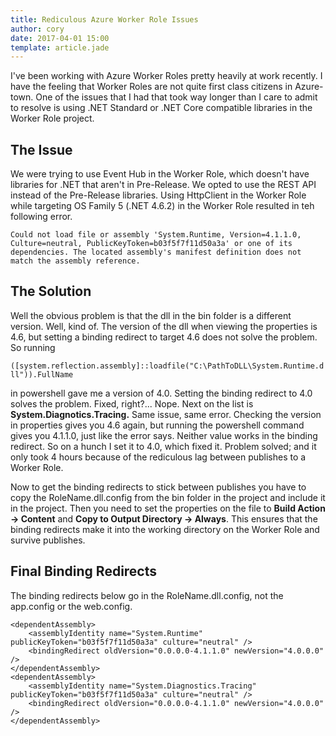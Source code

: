 ```yaml
---
title: Rediculous Azure Worker Role Issues
author: cory
date: 2017-04-01 15:00
template: article.jade
---
```


I've been working with Azure Worker Roles pretty heavily at work recently. I have the feeling that Worker Roles are not 
quite first class citizens in Azure-town. One of the issues that I had that took way longer than I care to admit to resolve 
is using .NET Standard or .NET Core compatible libraries in the Worker Role project.

<span class="more"></span>

The Issue
---------

We were trying to use Event Hub in the Worker Role, which doesn't have libraries for .NET that aren't in Pre-Release. We opted to 
use the REST API instead of the Pre-Release libraries. Using HttpClient in the Worker Role while targeting OS Family 5 
(.NET 4.6.2) in the Worker Role resulted in teh following error.

```
Could not load file or assembly 'System.Runtime, Version=4.1.1.0, Culture=neutral, PublicKeyToken=b03f5f7f11d50a3a' or one of its dependencies. The located assembly's manifest definition does not match the assembly reference.

```

The Solution
------------

Well the obvious problem is that the dll in the bin folder is a different version. Well, kind of. The version of the dll when 
viewing the properties is 4.6, but setting a binding redirect to target 4.6 does not solve the problem. So running 

``` ([system.reflection.assembly]::loadfile("C:\PathToDLL\System.Runtime.dll")).FullName ```

in powershell gave me a version of 4.0. 
Setting the binding redirect to 4.0 solves the problem. Fixed, right?... Nope. Next on the list is **System.Diagnotics.Tracing.** 
Same issue, same error. Checking the version in properties gives you 4.6 again, but running the powershell command gives 
you 4.1.1.0, just like the error says. Neither value works in the binding redirect. So on a hunch I set it to 4.0, which fixed 
it. Problem solved; and it only took 4 hours because of the rediculous lag between publishes to a Worker Role.

Now to get the binding redirects to stick between publishes you have to copy the RoleName.dll.config from the bin folder in the 
project and include it in the project. Then you need to set the properties on the file to **Build Action -> Content** and **Copy 
to Output Directory -> Always**. This ensures that the binding redirects make it into the working directory on the Worker Role 
and survive publishes.

Final Binding Redirects
-----------------------

The binding redirects below go in the RoleName.dll.config, not the app.config or the web.config.

```
<dependentAssembly>
    <assemblyIdentity name="System.Runtime" publicKeyToken="b03f5f7f11d50a3a" culture="neutral" />
    <bindingRedirect oldVersion="0.0.0.0-4.1.1.0" newVersion="4.0.0.0" />
</dependentAssembly>
<dependentAssembly>
    <assemblyIdentity name="System.Diagnostics.Tracing" publicKeyToken="b03f5f7f11d50a3a" culture="neutral" />
    <bindingRedirect oldVersion="0.0.0.0-4.1.1.0" newVersion="4.0.0.0" />
</dependentAssembly>
```
